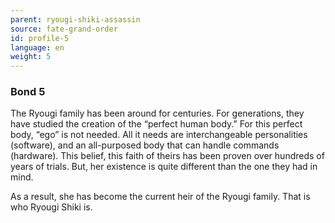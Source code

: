 ```yaml
---
parent: ryougi-shiki-assassin
source: fate-grand-order
id: profile-5
language: en
weight: 5
---
```


### Bond 5

The Ryougi family has been around for centuries.
For generations, they have studied the creation of the “perfect human body.”
For this perfect body, “ego” is not needed.
All it needs are interchangeable personalities (software), and an all-purposed body that can handle commands (hardware).
This belief, this faith of theirs has been proven over hundreds of years of trials.
But, her existence is quite different than the one they had in mind.

As a result, she has become the current heir of the Ryougi family.
That is who Ryougi Shiki is.
